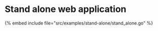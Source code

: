 # Stand alone web application

{% embed include file="src/examples/stand-alone/stand_alone.go" %}


